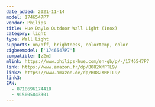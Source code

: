```yaml
---
date_added: 2021-11-14
model: 1746547P7
vendor: Philips
title: Hue Daylo Outdoor Wall Light (Inox)
category: light
type: Wall Light
supports: on/off, brightness, colortemp, color
zigbeemodel: ['1746547P7']
compatible: [z2m]
mlink: https://www.philips-hue.com/en-gb/p/-/1746547P7
link: https://www.amazon.fr/dp/B082XMPTL9/
link2: https://www.amazon.de/dp/B082XMPTL9/
link3: 
EAN: 
  - 8718696174418
  - 915005843301
---
```

